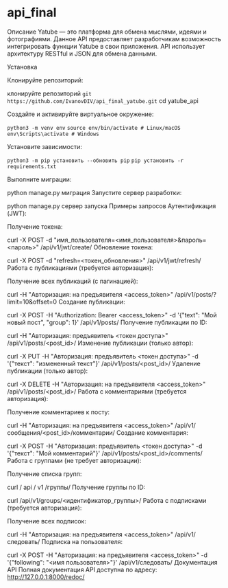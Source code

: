 # api_final
Описание
Yatube — это платформа для обмена мыслями, идеями и фотографиями. Данное API предоставляет разработчикам возможность интегрировать функции Yatube в свои приложения. API использует архитектуру RESTful и JSON для обмена данными.

Установка

Клонируйте репозиторий:

клонируйте репозиторий 
`git https://github.com/IvanovDIV/api_final_yatube.git`
cd yatube_api

Создайте и активируйте виртуальное окружение:

`python3 -m venv env`
`source env/bin/activate # Linux/macOS`
`env\Scripts\activate # Windows`

Установите зависимости:

`python3 -m pip установить --обновить pip`
`pip установить -r requirements.txt`

Выполните миграции:

python manage.py миграция
Запустите сервер разработки:

python manage.py сервер запуска
Примеры запросов
Аутентификация (JWT):

Получение токена:

curl -X POST -d "имя_пользователя=<имя_пользователя>&пароль=<пароль>" /api/v1/jwt/create/
Обновление токена:

curl -X POST -d "refresh=<токен_обновления>" /api/v1/jwt/refresh/
Работа с публикациями (требуется авторизация):

Получение всех публикаций (с пагинацией):

curl -H "Авторизация: на предъявителя <access_token>" /api/v1/posts/?limit=10&offset=0
Создание публикации:

curl -X POST -H "Authorization: Bearer <access_token>" -d '{"text": "Мой новый пост", "group": 1}' /api/v1/posts/
Получение публикации по ID:

curl -H "Авторизация: предъявитель <токен доступа>" /api/v1/posts/<post_id>/
Изменение публикации (только автор):

curl -X PUT -H "Авторизация: предъявитель <токен доступа>" -d '{"текст": "измененный текст"}' /api/v1/posts/<post_id>/
Удаление публикации (только автор):

curl -X DELETE -H "Авторизация: на предъявителя <access_token>" /api/v1/posts/<post_id>/
Работа с комментариями (требуется авторизация):

Получение комментариев к посту:

curl -H "Авторизация: на предъявителя <access_token>" /api/v1/сообщения/<post_id>/комментарии/
Создание комментария:

curl -X POST -H "Авторизация: предъявитель <токен доступа>" -d '{"текст": "Мой комментарий"}' /api/v1/posts/<post_id>/comments/
Работа с группами (не требует авторизации):

Получение списка групп:

curl / api / v1 /группы/
Получение группы по ID:

curl /api/v1/groups/<идентификатор_группы>/
Работа с подписками (требуется авторизация):

Получение всех подписок:

curl -H "Авторизация: на предъявителя <access_token>" /api/v1/следовать/
Подписка на пользователя:

curl -X POST -H "Авторизация: на предъявителя <access_token>" -d '{"following": "<имя пользователя>"}' /api/v1/следовать/
Документация API
Полная документация API доступна по адресу: http://127.0.0.1:8000/redoc/
